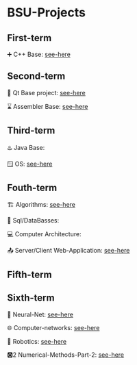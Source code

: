 # BSU-Projects
## First-term
➕ C++ Base: [see-here](https://github.com/NiCHUY/BSU-Projects/tree/main/1st-Term/C%2B%2B)
## Second-term
🌱 Qt Base project: [see-here](https://github.com/NiCHUY/Flappy-Meat)

⌛ Assembler Base: [see-here](https://github.com/NiCHUY/BSU-Projects/tree/main/2nd-Term/Assembler-Labs)
## Third-term
♨️ Java Base:

🪟 OS: [see-here](https://github.com/NiCHUY/BSU-Projects/tree/main/3rd-Term/OS)
## Fouth-term
🏗️ Algorithms: [see-here](https://github.com/NiCHUY/BSU-Projects/tree/main/4th-Term/Algorithms)

📑 Sql/DataBasses:

💻 Computer Architecture: 

📤 Server/Client Web-Application: [see-here](https://github.com/NiCHUY/WG)
## Fifth-term
## Sixth-term
🧠 Neural-Net: [see-here](https://github.com/NiCHUY/BSU-Projects/tree/main/6th-Term/Neural-Net)

🌐 Computer-networks: [see-here](https://github.com/NiCHUY/BSU-Projects/tree/main/6th-Term/Computer-Networks)

🤖 Robotics: [see-here](https://github.com/NiCHUY/BSU-Projects/tree/main/6th-Term/Robotics)

🅾️2 Numerical-Methods-Part-2: [see-here](https://github.com/NiCHUY/BSU-Projects/tree/main/6th-Term/Numerical-Methods-Part-2)
